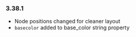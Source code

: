 ### 3.38.1 <!-- 4/04/22 -->

+ Node positions changed for cleaner layout
+ `basecolor` added to base_color string property
